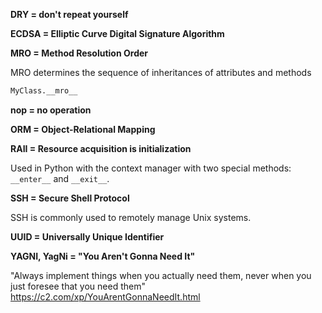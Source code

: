**DRY = don't repeat yourself**

**ECDSA = Elliptic Curve Digital Signature Algorithm**

**MRO = Method Resolution Order**

MRO determines the sequence of inheritances of attributes and methods
```python
MyClass.__mro__
```

**nop = no operation**

**ORM = Object-Relational Mapping** 

**RAII = Resource acquisition is initialization**

Used in Python with the context manager with two special methods: `__enter__` and `__exit__`.

**SSH = Secure Shell Protocol**

SSH is commonly used to remotely manage Unix systems.

**UUID = Universally Unique Identifier**

**YAGNI, YagNi = "You Aren't Gonna Need It"**

"Always implement things when you actually need them, never when you just foresee that you need them" 
https://c2.com/xp/YouArentGonnaNeedIt.html
